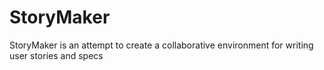 # StoryMaker
StoryMaker is an attempt to create a collaborative environment for writing user stories and specs
